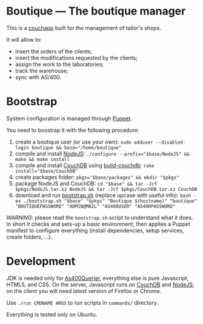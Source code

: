 # Boutique — The boutique manager

This is a [couchapp][] built for the management of tailor's shops.

It will allow to:

* insert the orders of the clients;
* insert the modifications requested by the clients;
* assign the work to the laboratories;
* track the warehouse;
* sync with AS/400.

# Bootstrap

System configuration is managed through [Puppet][].

You need to boostrap it with the following procedure:

1. create a boutique user (or use your own): `sudo adduser --disabled-login boutique && base="/home/boutique"`
2. compile and install [NodeJS][]: `./configure --prefix="$base/NodeJS" && make && make install`
3. compile and install [CouchDB][] using [build-couchdb][]: `rake install="$base/CouchDB"`
4. create packages folder: `pkgs="$base/packages" && mkdir "$pkgs"`
5. package NodeJS and CouchDB: `cd "$base" && tar -Jcf $pkgs/NodeJS.tar.xz NodeJS && tar -Jcf $pkgs/CouchDB.tar.xz CouchDB`
6. download and run [bootstrap.sh][] (replace upcase with useful info): `bash -ex ./bootstrap.sh "$base" "$pkgs" "Boutique $(hostname)" "boutique" "BOUTIQUEPASSWORD" "ADMIN@MAIL" "AS400USER" "AS400PASSWORD"`

*WARNING*: please read the `bootstrap.sh` script to understand what it does. In short it checks and sets-up a basic environment, then applies a Puppet manifest to configure everything (install dependencies, setup services, create folders, ...).

# Development

JDK is needed only for [As400Querier][], everything else is pure Javascript, HTML5, and CSS. On the server, Javascript runs on [CouchDB][] and [NodeJS][]; on the client you will need latest version of Firefox or Chrome.

Use `./run CMDNAME ARGS` to run scripts in `commands/` directory.

Everything is tested only on Ubuntu.

[couchapp]: http://couchapp.org/
[maven]: http://maven.apache.org/
[nodejs]: http://nodejs.org/
[couchdb]: http://couchdb.apache.org/
[puppet]: http://puppetlabs.com/
[build-couchdb]: https://github.com/iriscouch/build-couchdb
[bootstrap.sh]: https://github.com/marcenuc/boutique/raw/master/bootstrap.sh
[as400querier]: https://github.com/marcenuc/As400Querier
